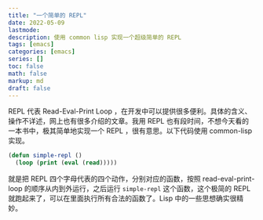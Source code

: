 ```yaml
---
title: "一个简单的 REPL"
date: 2022-05-09
lastmode:
description: 使用 common lisp 实现一个超级简单的 REPL
tags: [emacs]
categories: [emacs]
series: []
toc: false
math: false
markup: md
draft: false
---
```


REPL 代表 Read-Eval-Print Loop ，在开发中可以提供很多便利。具体的含义、操作不详述，网上也有很多介绍的文章。我用 REPL 也有段时间，不想今天看的一本书中，极其简单地实现一个 REPL ，很有意思。以下代码使用 common-lisp 实现。

```lisp
(defun simple-repl ()
  (loop (print (eval (read)))))
```

就是把 REPL 四个字母代表的四个动作，分别对应的函数，按照 read-eval-print-loop 的顺序从内到外运行，之后运行 `simple-repl` 这个函数，这个极简的 REPL 就跑起来了，可以在里面执行所有合法的函数了。Lisp 中的一些思想确实很精妙。
